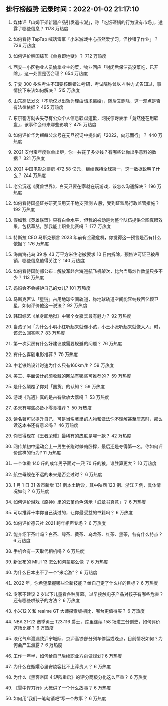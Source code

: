 
## 排行榜趋势 记录时间：2022-01-02 21:17:10
  
  1. 媒体评「山姆下架新疆产品引发退卡潮」，称「吃饭砸锅的行为没有市场」，透露了哪些信息？ 1178 万热度
    
  2. 如何看待 TapTap 喊话雷军「小米游戏中心虽然爱学习，但抄错了作业」？ 736 万热度
    
  3. 如何评价韩国综艺《单身即地狱》？ 712 万热度
    
  4. 西安一小区物业人员偷拿业主的菜，物业回应「封闭后保洁员没菜吃，已开除」，这一处置是否合理？ 654 万热度
    
  5. 宁夏 300 多名考生不知要核酸错过考研，考试院称曾以 4 种方式告知过，事情接下来该如何解决？ 515 万热度
    
  6. 山东高法发文「不能仅以出轨为理由请求离婚」，随后又删除，这一观点是否有法律依据？ 495 万热度
    
  7. 东京警方就丢失存有公众个人信息软盘道歉，网民惊讶表示「竟然还在用软盘」，该事件会带来哪些影响？ 475 万热度
    
  8. 如何评价华为麒麟公众号在元旦祝词中提出的「2022，向芯而行」？ 440 万热度
    
  9. 2021 支付宝年度账单出炉，你一共花了多少钱？有哪些让你出乎意料的数据？ 321 万热度
    
  10. 2021 中国电影总票房 472.58 亿元，继续保持全球第一，这一数据说明了什么？ 244 万热度
    
  11. 老公沉迷《魔兽世界》，白天只要在家就在玩游戏，该怎么沟通解决？ 196 万热度
    
  12. 如何看待国盛证券研究员用天干地支预测 A 股，受到证监局行政监管措施？ 192 万热度
    
  13. 假如我《英雄联盟》只有白金水平，但我的被动是为整个队伍提供全图真眼效果，包括草丛，那我能上职业比赛吗？ 177 万热度
    
  14. 特斯拉 CEO 马斯克预言 2023 年前有金融危机，你觉得这一预言是否有什么依据？ 176 万热度
    
  15. 海南海花岛 39 栋 43 万平方米住宅被要求 10 日内拆除，预售许可证已被吊销，哪些信息值得关注？ 140 万热度
    
  16. 如何看待国防部公布：解放军赴台海巡航飞机架次，比台当局炒作数量只多不少？ 113 万热度
    
  17. 妈妈会不会嫉妒自己的女儿? 101 万热度
    
  18. 马斯克否认「星链」占用地球空间轨道，称地球轨道空间能容纳数百亿颗卫星，如何评价他这一说法？ 92 万热度
    
  19. 韩国综艺《单身即地狱》中哪个女嘉宾最有魅力？ 92 万热度
    
  20. 当孩子问「为什么小明小红听起来就像小孩，小王小张听起来就像大人」时，该怎么回答呢？ 83 万热度
    
  21. 第一次买房有什么好建议或需要规避的问题？ 76 万热度
    
  22. 有什么喜剧电影推荐？ 70 万热度
    
  23. 中老铁路设计时速为什么只有160km/h？ 59 万热度
    
  24. 美工、平面设计必须收藏的网站有哪些可推荐的？ 59 万热度
    
  25. 是什么颠覆了你对「国货」的认知？ 59 万热度
    
  26. 游戏《光遇》真的是占有欲放大器吗？ 53 万热度
    
  27. 冬天有哪些必备小零食推荐？ 50 万热度
    
  28. 读名著可以提升自己，可是当名著里的人物和做法你不理解甚至厌恶时，那么读这本书还有意义吗？ 46 万热度
    
  29. 你觉得现在《王者荣耀》最稀有的皮肤是哪一款？ 42 万热度
    
  30. 网传某初中运动会上一男生长跑时做俯卧撑，最后还是夺得第一名，你如何评价这样的行为? 11 万热度
    
  31. 一个体重 140 斤的成年男子面对一只 70 斤的狼，谁胜算更大？ 10 万热度
    
  32. 航空母舰在不远的未来是否会过时？ 6 万热度
    
  33. 1 月 1 日 31 省市新增 131 例本土确诊，其中陕西 123 例、浙江 7 例，具体情况如何？ 6 万热度
    
  34. 如何评价游戏《原神》里的云堇角色演示「虹章书真意」？ 6 万热度
    
  35. 可以推荐十本你自己读过的，让你最受益的书籍吗？ 6 万热度
    
  36. 如何评价德云社 2021 跨年相声专场？ 6 万热度
    
  37. 能介绍下茶叶吗？白茶、绿茶、黄茶、乌龙茶、红茶、黑茶，各有什么特点？ 6 万热度
    
  38. 手机会有一天取代相机吗？ 6 万热度
    
  39. 新发布的 MIUI 13 怎么和鸿蒙那么像 ？ 6 万热度
    
  40. 为什么日本出不了一个“米哈游”？ 6 万热度
    
  41. 2022 年，你希望掌握哪些全新技能？给自己定了什么样的目标？ 6 万热度
    
  42. 专家不建议 2 岁以下儿童看各种屏幕，过早接触电子产品对孩子有哪些危害？还有哪些哄孩子的方法？ 6 万热度
    
  43. 小米12 X 和 realme GT 大师探索版相比，哪台更值得买？ 6 万热度
    
  44. NBA 21-22 赛季勇士 123:116 爵士，库里连续 158 场进三分创史，如何评价这场比赛？ 6 万热度
    
  45. 液化气车泄漏致沪宁城际、京沪高铁部分列车停运或晚点，目前情况如何？为何会产生泄露？ 6 万热度
    
  46. 工作一年半，如何给自己后续职业方向做规划? 6 万热度
    
  47. 为什么在甄嬛心里安陵容比不上淳贵人？ 6 万热度
    
  48. 为什么《黑客帝国 4:矩阵重启》的评分两极分化这么严重？ 6 万热度
    
  49. 《雪中悍刀行》大概讲了一个什么故事？ 6 万热度
    
  50. 如何用“我们一笔勾销吧”写一个故事？ 6 万热度
    